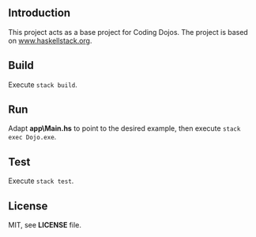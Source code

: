 ## Introduction

This project acts as a base project for Coding Dojos.
The project is based on www.haskellstack.org.

## Build

Execute `stack build`.

## Run

Adapt **app\Main.hs** to point to the desired example, then execute `stack exec Dojo.exe`.

## Test

Execute `stack test`.

## License

MIT, see **LICENSE** file.
